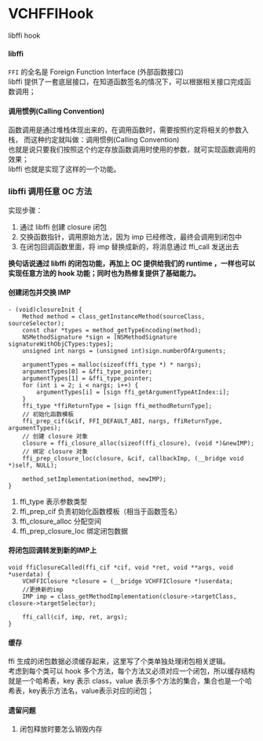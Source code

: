 # VCHFFIHook
libffi hook

#### libffi
`FFI` 的全名是 Foreign Function Interface (外部函数接口)   
libffi 提供了一套底层接口，在知道函数签名的情况下，可以根据相关接口完成函数调用；

#### 调用惯例(Calling Convention)
函数调用是通过堆栈体现出来的，在调用函数时，需要按照约定将相关的参数入栈，
而这种约定就叫做：调用惯例(Calling Convention)  
也就是说只要我们按照这个约定存放函数调用时使用的参数，就可实现函数调用的效果；  
libffi 也就是实现了这样的一个功能。

### libffi 调用任意 OC 方法
实现步骤：  
1. 通过 libffi 创建 closure 闭包  
2. 交换函数指针，调用原始方法，因为 imp 已经修改，最终会调用到闭包中  
3. 在闭包回调函数里面，将 imp 替换成新的，将消息通过 ffi_call 发送出去

**换句话说通过 libffi 的闭包功能，再加上 OC 提供给我们的 runtime ，一样也可以实现任意方法的 hook 功能；同时也为热修复提供了基础能力。**

#### 创建闭包并交换 IMP
~~~
- (void)closureInit {
    Method method = class_getInstanceMethod(sourceClass, sourceSelector);
    const char *types = method_getTypeEncoding(method);
    NSMethodSignature *sign = [NSMethodSignature signatureWithObjCTypes:types];
    unsigned int nargs = (unsigned int)sign.numberOfArguments;
    
    argumentTypes = malloc(sizeof(ffi_type *) * nargs);
    argumentTypes[0] = &ffi_type_pointer;
    argumentTypes[1] = &ffi_type_pointer;
    for (int i = 2; i < nargs; i++) {
        argumentTypes[i] = [sign ffi_getArgumentTypeAtIndex:i];
    }
    ffi_type *ffiReturnType = [sign ffi_methodReturnType];
    // 初始化函数模板
    ffi_prep_cif(&cif, FFI_DEFAULT_ABI, nargs, ffiReturnType, argumentTypes);
    // 创建 closure 对象
    closure = ffi_closure_alloc(sizeof(ffi_closure), (void *)&newIMP);
    // 绑定 closure 对象
    ffi_prep_closure_loc(closure, &cif, callbackImp, (__bridge void *)self, NULL);
    
    method_setImplementation(method, newIMP);
}
~~~
1. ffi_type 表示参数类型
2. ffi_prep_cif 负责初始化函数模板（相当于函数签名）
3. ffi_closure_alloc 分配空间
4. ffi_prep_closure_loc 绑定闭包数据

#### 将闭包回调转发到新的IMP上
~~~
void ffiClosureCalled(ffi_cif *cif, void *ret, void **args, void *userdata) {
    VCHFFIClosure *closure = (__bridge VCHFFIClosure *)userdata;
    //更换新的imp 
    IMP imp = class_getMethodImplementation(closure->targetClass, closure->targetSelector);
    
    ffi_call(cif, imp, ret, args);
}
~~~

#### 缓存
ffi 生成的闭包数据必须缓存起来，这里写了个类单独处理闭包相关逻辑。  
考虑到每个类可以 hook 多个方法，每个方法又必须对应一个闭包，所以缓存结构就是一个哈希表，key 表示 class，value 表示多个方法的集合，集合也是一个哈希表，key表示方法名，value表示对应的闭包；

#### 遗留问题
1. 闭包释放时要怎么销毁内存